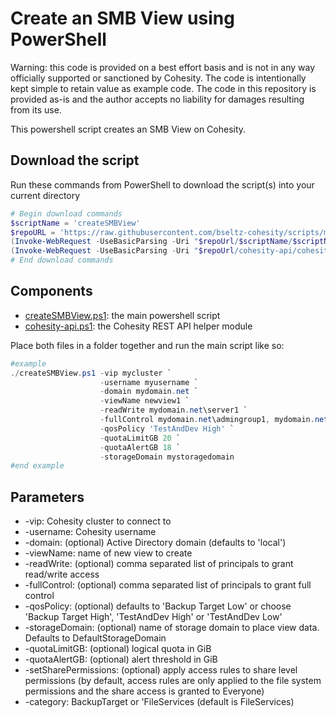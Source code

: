 # Create an SMB View using PowerShell

Warning: this code is provided on a best effort basis and is not in any way officially supported or sanctioned by Cohesity. The code is intentionally kept simple to retain value as example code. The code in this repository is provided as-is and the author accepts no liability for damages resulting from its use.

This powershell script creates an SMB View on Cohesity.

## Download the script

Run these commands from PowerShell to download the script(s) into your current directory

```powershell
# Begin download commands
$scriptName = 'createSMBView'
$repoURL = 'https://raw.githubusercontent.com/bseltz-cohesity/scripts/master/powershell'
(Invoke-WebRequest -UseBasicParsing -Uri "$repoUrl/$scriptName/$scriptName.ps1").content | Out-File "$scriptName.ps1"; (Get-Content "$scriptName.ps1") | Set-Content "$scriptName.ps1"
(Invoke-WebRequest -UseBasicParsing -Uri "$repoUrl/cohesity-api/cohesity-api.ps1").content | Out-File cohesity-api.ps1; (Get-Content cohesity-api.ps1) | Set-Content cohesity-api.ps1
# End download commands
```

## Components

* [createSMBView.ps1](https://raw.githubusercontent.com/bseltz-cohesity/scripts/master/powershell/createSMBView/createSMBView.ps1): the main powershell script
* [cohesity-api.ps1](https://raw.githubusercontent.com/bseltz-cohesity/scripts/master/powershell/cohesity-api/cohesity-api.ps1): the Cohesity REST API helper module

Place both files in a folder together and run the main script like so:

```powershell
#example
./createSMBView.ps1 -vip mycluster `
                    -username myusername `
                    -domain mydomain.net `
                    -viewName newview1 `
                    -readWrite mydomain.net\server1 `
                    -fullControl mydomain.net\admingroup1, mydomain.net\admingroup2 `
                    -qosPolicy 'TestAndDev High' `
                    -quotaLimitGB 20 `
                    -quotaAlertGB 18 `
                    -storageDomain mystoragedomain
#end example
```

## Parameters

* -vip: Cohesity cluster to connect to
* -username: Cohesity username
* -domain: (optional) Active Directory domain (defaults to 'local')
* -viewName: name of new view to create
* -readWrite: (optional) comma separated list of principals to grant read/write access
* -fullControl: (optional) comma separated list of principals to grant full control
* -qosPolicy: (optional) defaults to 'Backup Target Low' or choose 'Backup Target High', 'TestAndDev High' or 'TestAndDev Low'
* -storageDomain: (optional) name of storage domain to place view data. Defaults to DefaultStorageDomain
* -quotaLimitGB: (optional) logical quota in GiB
* -quotaAlertGB: (optional) alert threshold in GiB
* -setSharePermissions: (optional) apply access rules to share level permissions (by default, access rules are only applied to the file system permissions and the share access is granted to Everyone)
* -category: BackupTarget or 'FileServices (default is FileServices)
